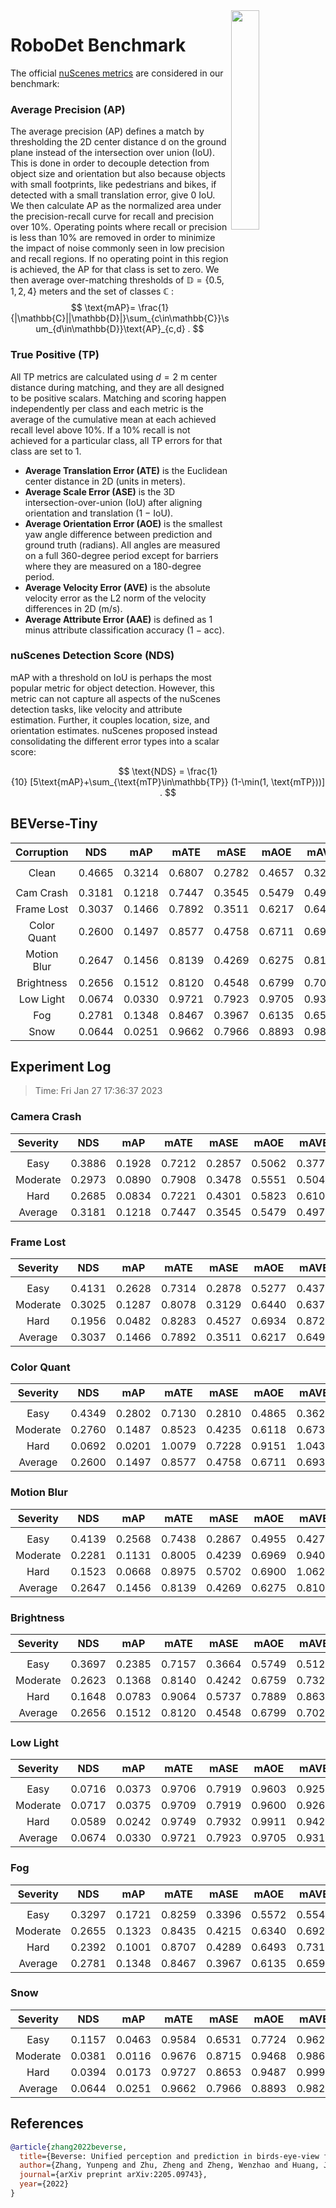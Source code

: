 <img src="F:\Research\Robust BEV Detection\Robust-BEV-Detection\docs\figs\logo2.png" align="right" width="30%">

# RoboDet Benchmark

The official [nuScenes metrics](https://www.nuscenes.org/object-detection/?externalData=all&mapData=all&modalities=Any) are considered in our benchmark:

### Average Precision (AP)

The average precision (AP) defines a match by thresholding the 2D center distance d on the ground plane instead of the intersection over union (IoU). This is done in order to decouple detection from object size and orientation but also because objects with small footprints, like pedestrians and bikes, if detected with a small translation error, give $0$ IoU.
We then calculate AP as the normalized area under the precision-recall curve for recall and precision over 10%. Operating points where recall or precision is less than $10$% are removed in order to minimize the impact of noise commonly seen in low precision and recall regions. If no operating point in this region is achieved, the AP for that class is set to zero. We then average over-matching thresholds of $\mathbb{D}=\{0.5, 1, 2, 4\}$ meters and the set of classes $\mathbb{C}$ :
$$
\text{mAP}= \frac{1}{|\mathbb{C}||\mathbb{D}|}\sum_{c\in\mathbb{C}}\sum_{d\in\mathbb{D}}\text{AP}_{c,d} .
$$

### True Positive (TP)

All TP metrics are calculated using $d=2$ m center distance during matching, and they are all designed to be positive scalars. Matching and scoring happen independently per class and each metric is the average of the cumulative mean at each achieved recall level above $10$%. If a $10$% recall is not achieved for a particular class, all TP errors for that class are set to $1$. 

- **Average Translation Error (ATE)** is the Euclidean center distance in 2D (units in meters). 
- **Average Scale Error (ASE)** is the 3D intersection-over-union (IoU) after aligning orientation and translation ($1$ − IoU).
- **Average Orientation Error (AOE)** is the smallest yaw angle difference between prediction and ground truth (radians). All angles are measured on a full $360$-degree period except for barriers where they are measured on a $180$-degree period.
- **Average Velocity Error (AVE)** is the absolute velocity error as the L2 norm of the velocity differences in 2D (m/s).
- **Average Attribute Error (AAE)** is defined as $1$ minus attribute classification accuracy ($1$ − acc).

### nuScenes Detection Score (NDS)

mAP with a threshold on IoU is perhaps the most popular metric for object detection. However, this metric can not capture all aspects of the nuScenes detection tasks, like velocity and attribute estimation. Further, it couples location, size, and orientation estimates. nuScenes proposed instead consolidating the different error types into a scalar score:

$$
\text{NDS} = \frac{1}{10} [5\text{mAP}+\sum_{\text{mTP}\in\mathbb{TP}} (1-\min(1, \text{mTP}))] .
$$


## BEVerse-Tiny

| **Corruption** | **NDS** | **mAP** | **mATE** | **mASE** | **mAOE** | **mAVE** | **mAAE** |
| :------------: | :-----: | :-----: | :------: | :------: | :------: | :------: | :------: |
|                |         |         |          |          |          |          |          |
|     Clean      | 0.4665 | 0.3214  | 0.6807 | 0.2782 | 0.4657 | 0.3281 | 0.1893 |
|                |         |         |          |          |          |          |          |
|   Cam Crash    | 0.3181    | 0.1218    | 0.7447     | 0.3545     | 0.5479     | 0.4974     | 0.2833     |
|   Frame Lost   | 0.3037    | 0.1466    | 0.7892     | 0.3511     | 0.6217     | 0.6491     | 0.2844     |
|  Color Quant   | 0.2600    | 0.1497    | 0.8577     | 0.4758     | 0.6711     | 0.6931     | 0.4676     |
|  Motion Blur   | 0.2647    | 0.1456    | 0.8139     | 0.4269     | 0.6275     | 0.8103     | 0.4225     |
|   Brightness   | 0.2656    | 0.1512    | 0.8120     | 0.4548     | 0.6799     | 0.7029     | 0.4507     |
|   Low Light    | 0.0674    | 0.0330    | 0.9721     | 0.7923     | 0.9705     | 0.9314     | 0.8249     |
|      Fog       | 0.2781    | 0.1348    | 0.8467     | 0.3967     | 0.6135     | 0.6596     | 0.3764     |
|      Snow      | 0.0644    | 0.0251    | 0.9662     | 0.7966     | 0.8893     | 0.9829     | 0.8464     |


## Experiment Log

> Time: Fri Jan 27 17:36:37 2023


### Camera Crash

| **Severity** | **NDS** | **mAP** | **mATE** | **mASE** | **mAOE** | **mAVE** | **mAAE** |
| :----------: | :-----: | :-----: | :------: | :------: | :------: | :------: | :------: |
|              |         |         |          |          |          |          |          |
|     Easy     | 0.3886    | 0.1928    | 0.7212     | 0.2857     | 0.5062     | 0.3777     | 0.1876     |
|   Moderate   | 0.2973    | 0.0890    | 0.7908     | 0.3478     | 0.5551     | 0.5042     | 0.2746     |
|     Hard     | 0.2685    | 0.0834    | 0.7221     | 0.4301     | 0.5823     | 0.6103     | 0.3878     |
|   Average    | 0.3181    | 0.1218    | 0.7447     | 0.3545     | 0.5479     | 0.4974     | 0.2833     |


### Frame Lost

| **Severity** | **NDS** | **mAP** | **mATE** | **mASE** | **mAOE** | **mAVE** | **mAAE** |
| :----------: | :-----: | :-----: | :------: | :------: | :------: | :------: | :------: |
|              |         |         |          |          |          |          |          |
|     Easy     | 0.4131    | 0.2628    | 0.7314     | 0.2878     | 0.5277     | 0.4371     | 0.1990     |
|   Moderate   | 0.3025    | 0.1287    | 0.8078     | 0.3129     | 0.6440     | 0.6379     | 0.2159     |
|     Hard     | 0.1956    | 0.0482    | 0.8283     | 0.4527     | 0.6934     | 0.8722     | 0.4384     |
|   Average    | 0.3037    | 0.1466    | 0.7892     | 0.3511     | 0.6217     | 0.6491     | 0.2844     |


### Color Quant

| **Severity** | **NDS** | **mAP** | **mATE** | **mASE** | **mAOE** | **mAVE** | **mAAE** |
| :----------: | :-----: | :-----: | :------: | :------: | :------: | :------: | :------: |
|              |         |         |          |          |          |          |          |
|     Easy     | 0.4349    | 0.2802    | 0.7130     | 0.2810     | 0.4865     | 0.3622     | 0.2099     |
|   Moderate   | 0.2760    | 0.1487    | 0.8523     | 0.4235     | 0.6118     | 0.6739     | 0.4225     |
|     Hard     | 0.0692    | 0.0201    | 1.0079     | 0.7228     | 0.9151     | 1.0433     | 0.7703     |
|   Average    | 0.2600    | 0.1497    | 0.8577     | 0.4758     | 0.6711     | 0.6931     | 0.4676     |


### Motion Blur

| **Severity** | **NDS** | **mAP** | **mATE** | **mASE** | **mAOE** | **mAVE** | **mAAE** |
| :----------: | :-----: | :-----: | :------: | :------: | :------: | :------: | :------: |
|              |         |         |          |          |          |          |          |
|     Easy     | 0.4139    | 0.2568    | 0.7438     | 0.2867     | 0.4955     | 0.4274     | 0.1917     |
|   Moderate   | 0.2281    | 0.1131    | 0.8005     | 0.4239     | 0.6969     | 0.9409     | 0.4229     |
|     Hard     | 0.1523    | 0.0668    | 0.8975     | 0.5702     | 0.6900     | 1.0627     | 0.6530     |
|   Average    | 0.2647    | 0.1456    | 0.8139     | 0.4269     | 0.6275     | 0.8103     | 0.4225     |


### Brightness

| **Severity** | **NDS** | **mAP** | **mATE** | **mASE** | **mAOE** | **mAVE** | **mAAE** |
| :----------: | :-----: | :-----: | :------: | :------: | :------: | :------: | :------: |
|              |         |         |          |          |          |          |          |
|     Easy     | 0.3697    | 0.2385    | 0.7157     | 0.3664     | 0.5749     | 0.5122     | 0.3269     |
|   Moderate   | 0.2623    | 0.1368    | 0.8140     | 0.4242     | 0.6759     | 0.7325     | 0.4148     |
|     Hard     | 0.1648    | 0.0783    | 0.9064     | 0.5737     | 0.7889     | 0.8639     | 0.6103     |
|   Average    | 0.2656    | 0.1512    | 0.8120     | 0.4548     | 0.6799     | 0.7029     | 0.4507     |


### Low Light

| **Severity** | **NDS** | **mAP** | **mATE** | **mASE** | **mAOE** | **mAVE** | **mAAE** |
| :----------: | :-----: | :-----: | :------: | :------: | :------: | :------: | :------: |
|              |         |         |          |          |          |          |          |
|     Easy     | 0.0716    | 0.0373    | 0.9706     | 0.7919     | 0.9603     | 0.9259     | 0.8219     |
|   Moderate   | 0.0717    | 0.0375    | 0.9709     | 0.7919     | 0.9600     | 0.9261     | 0.8222     |
|     Hard     | 0.0589    | 0.0242    | 0.9749     | 0.7932     | 0.9911     | 0.9422     | 0.8307     |
|   Average    | 0.0674    | 0.0330    | 0.9721     | 0.7923     | 0.9705     | 0.9314     | 0.8249     |


### Fog

| **Severity** | **NDS** | **mAP** | **mATE** | **mASE** | **mAOE** | **mAVE** | **mAAE** |
| :----------: | :-----: | :-----: | :------: | :------: | :------: | :------: | :------: |
|              |         |         |          |          |          |          |          |
|     Easy     | 0.3297    | 0.1721    | 0.8259     | 0.3396     | 0.5572     | 0.5544     | 0.2863     |
|   Moderate   | 0.2655    | 0.1323    | 0.8435     | 0.4215     | 0.6340     | 0.6928     | 0.4147     |
|     Hard     | 0.2392    | 0.1001    | 0.8707     | 0.4289     | 0.6493     | 0.7316     | 0.4281     |
|   Average    | 0.2781    | 0.1348    | 0.8467     | 0.3967     | 0.6135     | 0.6596     | 0.3764     |


### Snow

| **Severity** | **NDS** | **mAP** | **mATE** | **mASE** | **mAOE** | **mAVE** | **mAAE** |
| :----------: | :-----: | :-----: | :------: | :------: | :------: | :------: | :------: |
|              |         |         |          |          |          |          |          |
|     Easy     | 0.1157    | 0.0463    | 0.9584     | 0.6531     | 0.7724     | 0.9625     | 0.7278     |
|   Moderate   | 0.0381    | 0.0116    | 0.9676     | 0.8715     | 0.9468     | 0.9868     | 0.9046     |
|     Hard     | 0.0394    | 0.0173    | 0.9727     | 0.8653     | 0.9487     | 0.9993     | 0.9067     |
|   Average    | 0.0644    | 0.0251    | 0.9662     | 0.7966     | 0.8893     | 0.9829     | 0.8464     |



## References

```bib
@article{zhang2022beverse,
  title={Beverse: Unified perception and prediction in birds-eye-view for vision-centric autonomous driving},
  author={Zhang, Yunpeng and Zhu, Zheng and Zheng, Wenzhao and Huang, Junjie and Huang, Guan and Zhou, Jie and Lu, Jiwen},
  journal={arXiv preprint arXiv:2205.09743},
  year={2022}
}
```